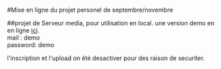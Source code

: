 #Mise en ligne du projet personel de septembre/novembre

##projet de Serveur media, pour utilisation en local.
une version demo en en ligne [ici](http://ptitim.esy.es/sygolomia/index.php).  
mail : demo  
password: demo  

l'inscription et l'upload on été desactiver pour des raison de securiter.
